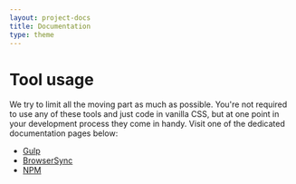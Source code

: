 ```yaml
---
layout: project-docs
title: Documentation
type: theme
---
```

# Tool usage

We try to limit all the moving part as much as possible. You're not required to use any of these tools and just code
 in vanilla CSS, but at one point in your development process they come in handy. Visit one of the dedicated documentation
  pages below:

- [Gulp](/theme/docs/usage-gulp.html)
- [BrowserSync](/theme/docs/usage-browsersync.html)
- [NPM](/theme/docs/usage-npm.html)